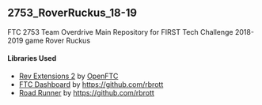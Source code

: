 ## 2753_RoverRuckus_18-19

 FTC 2753 Team Overdrive Main Repository for FIRST Tech Challenge 2018-2019 game Rover Ruckus

 
#### Libraries Used

* [Rev Extensions 2](https://github.com/OpenFTC/RevExtensions2) by [OpenFTC](https://github.com/openftc)
* [FTC Dashboard](https://github.com/acmerobotics/ftc-dashboard) by https://github.com/rbrott
* [Road Runner](https://github.com/acmerobotics/road-runner) by https://github.com/rbrott



